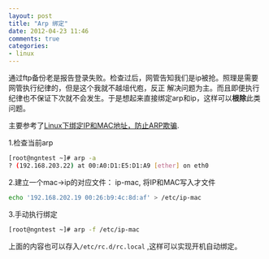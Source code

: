 ```yaml
---
layout: post
title: "Arp 绑定"
date: 2012-04-23 11:46
comments: true
categories: 
- linux
---
```


通过ftp备份老是报告登录失败。检查过后，网管告知我们是ip被抢。照理是需要网管执行纪律的，但是这个我就不越俎代庖，反正
解决问题为主。而且即便执行纪律也不保证下次就不会发生。于是想起来直接绑定arp和ip，这样可以**根除**此类问题。

主要参考了[Linux下绑定IP和MAC地址，防止ARP欺骗](http://www.xxlinux.com/linux/article/network/security/20070809/9234.html).

1.检查当前arp

```bash
[root@ngntest ~]# arp -a
? (192.168.203.22) at 00:A0:D1:E5:D1:A9 [ether] on eth0
```

2.建立一个mac->ip的对应文件： ip-mac, 将IP和MAC写入才文件

```bash
echo '192.168.202.19 00:26:b9:4c:8d:af' > /etc/ip-mac
```

3.手动执行绑定

```bash
[root@ngntest ~]# arp -f /etc/ip-mac
``` 

上面的内容也可以存入`/etc/rc.d/rc.local` ,这样可以实现开机自动绑定。
